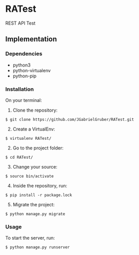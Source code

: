 # RATest
REST API Test

## Implementation

### Dependencies

* python3
* python-virtualenv
* python-pip

### Installation
On your terminal:

1. Clone the repository:
```
$ git clone https://github.com/JGabrielGruber/RATest.git
```
2. Create a VirtualEnv:
```
$ virtualenv RATest/
```
2. Go to the project folder:
```
$ cd RATest/
```
3. Change your source:
```
$ source bin/activate
```
4. Inside the repository, run:
```
$ pip install -r package.lock 
```
5. Migrate the project:
```
$ python manage.py migrate 
```

### Usage

To start the server, run:
```
$ python manage.py runserver
```
